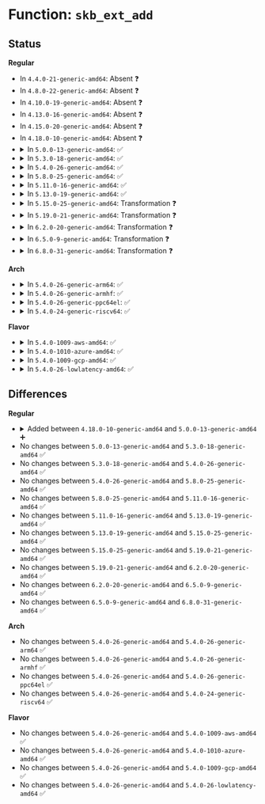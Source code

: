 # Function: <code>skb_ext_add</code>

## Status
<b>Regular</b>
<ul>
<li>
In <code>4.4.0-21-generic-amd64</code>: Absent ❓
</li>
<li>
In <code>4.8.0-22-generic-amd64</code>: Absent ❓
</li>
<li>
In <code>4.10.0-19-generic-amd64</code>: Absent ❓
</li>
<li>
In <code>4.13.0-16-generic-amd64</code>: Absent ❓
</li>
<li>
In <code>4.15.0-20-generic-amd64</code>: Absent ❓
</li>
<li>
In <code>4.18.0-10-generic-amd64</code>: Absent ❓
</li>
<li>
<details>
<summary>In <code>5.0.0-13-generic-amd64</code>: ✅</summary>

```c
void * skb_ext_add(struct sk_buff * skb, enum skb_ext_id id)
```

```json
{
  "name": "skb_ext_add",
  "collision_type": "Unique Global",
  "inline_type": "No",
  "funcs": [
    {
      "addr": 18446744071587877312,
      "name": "skb_ext_add",
      "external": true,
      "loc": "net/core/skbuff.c:5656",
      "file": "net/core/skbuff.c",
      "inline": "seen, unknown",
      "caller_inline": [],
      "caller_func": [
        "net/xfrm/xfrm_input.c:secpath_set",
        "net/xfrm/xfrm_input.c:secpath_set"
      ]
    }
  ],
  "symbols": [
    {
      "addr": 18446744071587877312,
      "name": "skb_ext_add",
      "section": ".text",
      "bind": "STB_GLOBAL",
      "size": 366
    }
  ]
}
```
</details>
</li>
<li>
<details>
<summary>In <code>5.3.0-18-generic-amd64</code>: ✅</summary>

```c
void * skb_ext_add(struct sk_buff * skb, enum skb_ext_id id)
```

```json
{
  "name": "skb_ext_add",
  "collision_type": "Unique Global",
  "inline_type": "No",
  "funcs": [
    {
      "addr": 18446744071588182592,
      "name": "skb_ext_add",
      "external": true,
      "loc": "net/core/skbuff.c:6016",
      "file": "net/core/skbuff.c",
      "inline": "seen, unknown",
      "caller_inline": [],
      "caller_func": [
        "net/xfrm/xfrm_input.c:secpath_set",
        "net/xfrm/xfrm_input.c:secpath_set"
      ]
    }
  ],
  "symbols": [
    {
      "addr": 18446744071588182592,
      "name": "skb_ext_add",
      "section": ".text",
      "bind": "STB_GLOBAL",
      "size": 367
    }
  ]
}
```
</details>
</li>
<li>
<details>
<summary>In <code>5.4.0-26-generic-amd64</code>: ✅</summary>

```c
void * skb_ext_add(struct sk_buff * skb, enum skb_ext_id id)
```

```json
{
  "name": "skb_ext_add",
  "collision_type": "Unique Global",
  "inline_type": "No",
  "funcs": [
    {
      "addr": 18446744071588388624,
      "name": "skb_ext_add",
      "external": true,
      "loc": "net/core/skbuff.c:6033",
      "file": "net/core/skbuff.c",
      "inline": "seen, unknown",
      "caller_inline": [],
      "caller_func": [
        "net/sched/cls_api.c:tcf_classify",
        "net/xfrm/xfrm_input.c:secpath_set",
        "net/xfrm/xfrm_input.c:secpath_set"
      ]
    }
  ],
  "symbols": [
    {
      "addr": 18446744071588388624,
      "name": "skb_ext_add",
      "section": ".text",
      "bind": "STB_GLOBAL",
      "size": 374
    }
  ]
}
```
</details>
</li>
<li>
<details>
<summary>In <code>5.8.0-25-generic-amd64</code>: ✅</summary>

```c
void * skb_ext_add(struct sk_buff * skb, enum skb_ext_id id)
```

```json
{
  "name": "skb_ext_add",
  "collision_type": "Unique Global",
  "inline_type": "No",
  "funcs": [
    {
      "addr": 18446744071589282496,
      "name": "skb_ext_add",
      "external": true,
      "loc": "net/core/skbuff.c:6176",
      "file": "net/core/skbuff.c",
      "inline": "seen, unknown",
      "caller_inline": [],
      "caller_func": [
        "net/sched/cls_api.c:tcf_classify_ingress",
        "net/xfrm/xfrm_input.c:secpath_set",
        "net/xfrm/xfrm_input.c:secpath_set",
        "net/mptcp/options.c:mptcp_incoming_options"
      ]
    }
  ],
  "symbols": [
    {
      "addr": 18446744071589282496,
      "name": "skb_ext_add",
      "section": ".text",
      "bind": "STB_GLOBAL",
      "size": 449
    }
  ]
}
```
</details>
</li>
<li>
<details>
<summary>In <code>5.11.0-16-generic-amd64</code>: ✅</summary>

```c
void * skb_ext_add(struct sk_buff * skb, enum skb_ext_id id)
```

```json
{
  "name": "skb_ext_add",
  "collision_type": "Unique Global",
  "inline_type": "No",
  "funcs": [
    {
      "addr": 18446744071589282528,
      "name": "skb_ext_add",
      "external": true,
      "loc": "net/core/skbuff.c:6313",
      "file": "net/core/skbuff.c",
      "inline": "seen, unknown",
      "caller_inline": [],
      "caller_func": [
        "net/sched/cls_api.c:tcf_classify_ingress",
        "net/xfrm/xfrm_input.c:secpath_set",
        "net/xfrm/xfrm_input.c:secpath_set",
        "net/mptcp/options.c:mptcp_incoming_options"
      ]
    }
  ],
  "symbols": [
    {
      "addr": 18446744071589282528,
      "name": "skb_ext_add",
      "section": ".text",
      "bind": "STB_GLOBAL",
      "size": 449
    }
  ]
}
```
</details>
</li>
<li>
<details>
<summary>In <code>5.13.0-19-generic-amd64</code>: ✅</summary>

```c
void * skb_ext_add(struct sk_buff * skb, enum skb_ext_id id)
```

```json
{
  "name": "skb_ext_add",
  "collision_type": "Unique Global",
  "inline_type": "No",
  "funcs": [
    {
      "addr": 18446744071589176480,
      "name": "skb_ext_add",
      "external": true,
      "loc": "net/core/skbuff.c:6401",
      "file": "net/core/skbuff.c",
      "inline": "seen, unknown",
      "caller_inline": [],
      "caller_func": [
        "net/sched/cls_api.c:tcf_classify_ingress",
        "net/xfrm/xfrm_input.c:secpath_set",
        "net/xfrm/xfrm_input.c:secpath_set",
        "net/mptcp/subflow.c:subflow_add_reset_reason",
        "net/mptcp/options.c:mptcp_incoming_options"
      ]
    }
  ],
  "symbols": [
    {
      "addr": 18446744071589176480,
      "name": "skb_ext_add",
      "section": ".text",
      "bind": "STB_GLOBAL",
      "size": 444
    }
  ]
}
```
</details>
</li>
<li>
<details>
<summary>In <code>5.15.0-25-generic-amd64</code>: Transformation ❓</summary>

```c
void * skb_ext_add(struct sk_buff * skb, enum skb_ext_id id)
```

```json
{
  "name": "skb_ext_add",
  "collision_type": "Unique Global",
  "inline_type": "No",
  "funcs": [
    {
      "addr": 0,
      "name": "skb_ext_add",
      "external": true,
      "loc": "net/core/skbuff.c:6476",
      "file": "net/core/skbuff.c",
      "inline": "seen, unknown",
      "caller_inline": [],
      "caller_func": [
        "net/sched/cls_api.c:tcf_classify",
        "net/xfrm/xfrm_input.c:secpath_set",
        "net/xfrm/xfrm_input.c:secpath_set",
        "net/mptcp/subflow.c:subflow_add_reset_reason",
        "net/mptcp/options.c:mptcp_incoming_options"
      ]
    }
  ],
  "symbols": [
    {
      "addr": 18446744071592694827,
      "name": "skb_ext_add.cold",
      "section": ".text",
      "bind": "STB_LOCAL",
      "size": 25
    },
    {
      "addr": 18446744071589897392,
      "name": "skb_ext_add",
      "section": ".text",
      "bind": "STB_GLOBAL",
      "size": 663
    }
  ]
}
```
</details>
</li>
<li>
<details>
<summary>In <code>5.19.0-21-generic-amd64</code>: Transformation ❓</summary>

```c
void * skb_ext_add(struct sk_buff * skb, enum skb_ext_id id)
```

```json
{
  "name": "skb_ext_add",
  "collision_type": "Unique Global",
  "inline_type": "No",
  "funcs": [
    {
      "addr": 0,
      "name": "skb_ext_add",
      "external": true,
      "loc": "net/core/skbuff.c:6389",
      "file": "net/core/skbuff.c",
      "inline": "seen, unknown",
      "caller_inline": [],
      "caller_func": [
        "net/sched/cls_api.c:tcf_classify",
        "net/xfrm/xfrm_input.c:secpath_set",
        "net/xfrm/xfrm_input.c:secpath_set",
        "net/mptcp/subflow.c:subflow_add_reset_reason",
        "net/mptcp/options.c:mptcp_incoming_options"
      ]
    }
  ],
  "symbols": [
    {
      "addr": 18446744071594580295,
      "name": "skb_ext_add.cold",
      "section": ".text",
      "bind": "STB_LOCAL",
      "size": 25
    },
    {
      "addr": 18446744071591426320,
      "name": "skb_ext_add",
      "section": ".text",
      "bind": "STB_GLOBAL",
      "size": 678
    }
  ]
}
```
</details>
</li>
<li>
<details>
<summary>In <code>6.2.0-20-generic-amd64</code>: Transformation ❓</summary>

```c
void * skb_ext_add(struct sk_buff * skb, enum skb_ext_id id)
```

```json
{
  "name": "skb_ext_add",
  "collision_type": "Unique Global",
  "inline_type": "No",
  "funcs": [
    {
      "addr": 0,
      "name": "skb_ext_add",
      "external": true,
      "loc": "net/core/skbuff.c:6590",
      "file": "net/core/skbuff.c",
      "inline": "seen, unknown",
      "caller_inline": [],
      "caller_func": [
        "net/sched/cls_api.c:tcf_classify",
        "net/xfrm/xfrm_input.c:secpath_set",
        "net/xfrm/xfrm_input.c:secpath_set",
        "net/mptcp/subflow.c:subflow_add_reset_reason",
        "net/mptcp/options.c:mptcp_incoming_options"
      ]
    }
  ],
  "symbols": [
    {
      "addr": 18446744071596322175,
      "name": "skb_ext_add.cold",
      "section": ".text",
      "bind": "STB_LOCAL",
      "size": 33
    },
    {
      "addr": 18446744071593192896,
      "name": "skb_ext_add",
      "section": ".text",
      "bind": "STB_GLOBAL",
      "size": 364
    }
  ]
}
```
</details>
</li>
<li>
<details>
<summary>In <code>6.5.0-9-generic-amd64</code>: Transformation ❓</summary>

```c
void * skb_ext_add(struct sk_buff * skb, enum skb_ext_id id)
```

```json
{
  "name": "skb_ext_add",
  "collision_type": "Unique Global",
  "inline_type": "No",
  "funcs": [
    {
      "addr": 0,
      "name": "skb_ext_add",
      "external": true,
      "loc": "net/core/skbuff.c:6635",
      "file": "net/core/skbuff.c",
      "inline": "seen, unknown",
      "caller_inline": [],
      "caller_func": [
        "net/sched/cls_api.c:tcf_classify",
        "net/xfrm/xfrm_input.c:secpath_set",
        "net/xfrm/xfrm_input.c:secpath_set",
        "net/mptcp/subflow.c:subflow_add_reset_reason",
        "net/mptcp/options.c:mptcp_incoming_options"
      ]
    }
  ],
  "symbols": [
    {
      "addr": 18446744071596852097,
      "name": "skb_ext_add.cold",
      "section": ".text",
      "bind": "STB_LOCAL",
      "size": 33
    },
    {
      "addr": 18446744071593652144,
      "name": "skb_ext_add",
      "section": ".text",
      "bind": "STB_GLOBAL",
      "size": 364
    }
  ]
}
```
</details>
</li>
<li>
<details>
<summary>In <code>6.8.0-31-generic-amd64</code>: Transformation ❓</summary>

```c
void * skb_ext_add(struct sk_buff * skb, enum skb_ext_id id)
```

```json
{
  "name": "skb_ext_add",
  "collision_type": "Unique Global",
  "inline_type": "No",
  "funcs": [
    {
      "addr": 0,
      "name": "skb_ext_add",
      "external": true,
      "loc": "net/core/skbuff.c:6782",
      "file": "net/core/skbuff.c",
      "inline": "seen, unknown",
      "caller_inline": [],
      "caller_func": [
        "net/sched/cls_api.c:tcf_classify",
        "net/xfrm/xfrm_input.c:secpath_set",
        "net/xfrm/xfrm_input.c:secpath_set",
        "net/mptcp/subflow.c:subflow_add_reset_reason",
        "net/mptcp/options.c:mptcp_incoming_options"
      ]
    }
  ],
  "symbols": [
    {
      "addr": 18446744071597776983,
      "name": "skb_ext_add.cold",
      "section": ".text",
      "bind": "STB_LOCAL",
      "size": 33
    },
    {
      "addr": 18446744071594427920,
      "name": "skb_ext_add",
      "section": ".text",
      "bind": "STB_GLOBAL",
      "size": 364
    }
  ]
}
```
</details>
</li>
</ul>
<b>Arch</b>
<ul>
<li>
<details>
<summary>In <code>5.4.0-26-generic-arm64</code>: ✅</summary>

```c
void * skb_ext_add(struct sk_buff * skb, enum skb_ext_id id)
```

```json
{
  "name": "skb_ext_add",
  "collision_type": "Unique Global",
  "inline_type": "No",
  "funcs": [
    {
      "addr": 18446603336501896776,
      "name": "skb_ext_add",
      "external": true,
      "loc": "net/core/skbuff.c:6033",
      "file": "net/core/skbuff.c",
      "inline": "seen, unknown",
      "caller_inline": [],
      "caller_func": [
        "net/sched/cls_api.c:tcf_classify",
        "net/xfrm/xfrm_input.c:secpath_set",
        "net/xfrm/xfrm_input.c:secpath_set"
      ]
    }
  ],
  "symbols": [
    {
      "addr": 18446603336501896776,
      "name": "skb_ext_add",
      "section": ".text",
      "bind": "STB_GLOBAL",
      "size": 400
    }
  ]
}
```
</details>
</li>
<li>
<details>
<summary>In <code>5.4.0-26-generic-armhf</code>: ✅</summary>

```c
void * skb_ext_add(struct sk_buff * skb, enum skb_ext_id id)
```

```json
{
  "name": "skb_ext_add",
  "collision_type": "Unique Global",
  "inline_type": "No",
  "funcs": [
    {
      "addr": 3234662584,
      "name": "skb_ext_add",
      "external": true,
      "loc": "net/core/skbuff.c:6033",
      "file": "net/core/skbuff.c",
      "inline": "seen, unknown",
      "caller_inline": [],
      "caller_func": [
        "net/sched/cls_api.c:tcf_classify",
        "net/xfrm/xfrm_input.c:secpath_set",
        "net/xfrm/xfrm_input.c:secpath_set"
      ]
    }
  ],
  "symbols": [
    {
      "addr": 3234662584,
      "name": "skb_ext_add",
      "section": ".text",
      "bind": "STB_GLOBAL",
      "size": 352
    }
  ]
}
```
</details>
</li>
<li>
<details>
<summary>In <code>5.4.0-26-generic-ppc64el</code>: ✅</summary>

```c
void * skb_ext_add(struct sk_buff * skb, enum skb_ext_id id)
```

```json
{
  "name": "skb_ext_add",
  "collision_type": "Unique Global",
  "inline_type": "No",
  "funcs": [
    {
      "addr": 13835058055295312320,
      "name": "skb_ext_add",
      "external": true,
      "loc": "net/core/skbuff.c:6033",
      "file": "net/core/skbuff.c",
      "inline": "seen, unknown",
      "caller_inline": [],
      "caller_func": [
        "net/sched/cls_api.c:tcf_classify",
        "net/xfrm/xfrm_input.c:secpath_set",
        "net/xfrm/xfrm_input.c:secpath_set"
      ]
    }
  ],
  "symbols": [
    {
      "addr": 13835058055295312320,
      "name": "skb_ext_add",
      "section": ".text",
      "bind": "STB_GLOBAL",
      "size": 544
    }
  ]
}
```
</details>
</li>
<li>
<details>
<summary>In <code>5.4.0-24-generic-riscv64</code>: ✅</summary>

```c
void * skb_ext_add(struct sk_buff * skb, enum skb_ext_id id)
```

```json
{
  "name": "skb_ext_add",
  "collision_type": "Unique Global",
  "inline_type": "No",
  "funcs": [
    {
      "addr": 18446743936278218132,
      "name": "skb_ext_add",
      "external": true,
      "loc": "net/core/skbuff.c:6033",
      "file": "net/core/skbuff.c",
      "inline": "seen, unknown",
      "caller_inline": [],
      "caller_func": [
        "net/sched/cls_api.c:tcf_classify",
        "net/xfrm/xfrm_input.c:secpath_set",
        "net/xfrm/xfrm_input.c:secpath_set"
      ]
    }
  ],
  "symbols": [
    {
      "addr": 18446743936278218132,
      "name": "skb_ext_add",
      "section": ".text",
      "bind": "STB_GLOBAL",
      "size": 362
    }
  ]
}
```
</details>
</li>
</ul>
<b>Flavor</b>
<ul>
<li>
<details>
<summary>In <code>5.4.0-1009-aws-amd64</code>: ✅</summary>

```c
void * skb_ext_add(struct sk_buff * skb, enum skb_ext_id id)
```

```json
{
  "name": "skb_ext_add",
  "collision_type": "Unique Global",
  "inline_type": "No",
  "funcs": [
    {
      "addr": 18446744071587995408,
      "name": "skb_ext_add",
      "external": true,
      "loc": "net/core/skbuff.c:6033",
      "file": "net/core/skbuff.c",
      "inline": "seen, unknown",
      "caller_inline": [],
      "caller_func": [
        "net/sched/cls_api.c:tcf_classify",
        "net/xfrm/xfrm_input.c:secpath_set",
        "net/xfrm/xfrm_input.c:secpath_set"
      ]
    }
  ],
  "symbols": [
    {
      "addr": 18446744071587995408,
      "name": "skb_ext_add",
      "section": ".text",
      "bind": "STB_GLOBAL",
      "size": 374
    }
  ]
}
```
</details>
</li>
<li>
<details>
<summary>In <code>5.4.0-1010-azure-amd64</code>: ✅</summary>

```c
void * skb_ext_add(struct sk_buff * skb, enum skb_ext_id id)
```

```json
{
  "name": "skb_ext_add",
  "collision_type": "Unique Global",
  "inline_type": "No",
  "funcs": [
    {
      "addr": 18446744071587708512,
      "name": "skb_ext_add",
      "external": true,
      "loc": "net/core/skbuff.c:6033",
      "file": "net/core/skbuff.c",
      "inline": "seen, unknown",
      "caller_inline": [],
      "caller_func": [
        "net/sched/cls_api.c:tcf_classify",
        "net/xfrm/xfrm_input.c:secpath_set",
        "net/xfrm/xfrm_input.c:secpath_set"
      ]
    }
  ],
  "symbols": [
    {
      "addr": 18446744071587708512,
      "name": "skb_ext_add",
      "section": ".text",
      "bind": "STB_GLOBAL",
      "size": 374
    }
  ]
}
```
</details>
</li>
<li>
<details>
<summary>In <code>5.4.0-1009-gcp-amd64</code>: ✅</summary>

```c
void * skb_ext_add(struct sk_buff * skb, enum skb_ext_id id)
```

```json
{
  "name": "skb_ext_add",
  "collision_type": "Unique Global",
  "inline_type": "No",
  "funcs": [
    {
      "addr": 18446744071588327184,
      "name": "skb_ext_add",
      "external": true,
      "loc": "net/core/skbuff.c:6033",
      "file": "net/core/skbuff.c",
      "inline": "seen, unknown",
      "caller_inline": [],
      "caller_func": [
        "net/sched/cls_api.c:tcf_classify",
        "net/xfrm/xfrm_input.c:secpath_set",
        "net/xfrm/xfrm_input.c:secpath_set"
      ]
    }
  ],
  "symbols": [
    {
      "addr": 18446744071588327184,
      "name": "skb_ext_add",
      "section": ".text",
      "bind": "STB_GLOBAL",
      "size": 374
    }
  ]
}
```
</details>
</li>
<li>
<details>
<summary>In <code>5.4.0-26-lowlatency-amd64</code>: ✅</summary>

```c
void * skb_ext_add(struct sk_buff * skb, enum skb_ext_id id)
```

```json
{
  "name": "skb_ext_add",
  "collision_type": "Unique Global",
  "inline_type": "No",
  "funcs": [
    {
      "addr": 18446744071588462608,
      "name": "skb_ext_add",
      "external": true,
      "loc": "net/core/skbuff.c:6033",
      "file": "net/core/skbuff.c",
      "inline": "seen, unknown",
      "caller_inline": [],
      "caller_func": [
        "net/sched/cls_api.c:tcf_classify",
        "net/xfrm/xfrm_input.c:secpath_set",
        "net/xfrm/xfrm_input.c:secpath_set"
      ]
    }
  ],
  "symbols": [
    {
      "addr": 18446744071588462608,
      "name": "skb_ext_add",
      "section": ".text",
      "bind": "STB_GLOBAL",
      "size": 374
    }
  ]
}
```
</details>
</li>
</ul>

## Differences
<b>Regular</b>
<ul>
<li>
<details>
<summary>Added between <code>4.18.0-10-generic-amd64</code> and <code>5.0.0-13-generic-amd64</code> ➕</summary>

```c
void * skb_ext_add(struct sk_buff * skb, enum skb_ext_id id)
```
</details>
</li>
<li>
No changes between <code>5.0.0-13-generic-amd64</code> and <code>5.3.0-18-generic-amd64</code> ✅
</li>
<li>
No changes between <code>5.3.0-18-generic-amd64</code> and <code>5.4.0-26-generic-amd64</code> ✅
</li>
<li>
No changes between <code>5.4.0-26-generic-amd64</code> and <code>5.8.0-25-generic-amd64</code> ✅
</li>
<li>
No changes between <code>5.8.0-25-generic-amd64</code> and <code>5.11.0-16-generic-amd64</code> ✅
</li>
<li>
No changes between <code>5.11.0-16-generic-amd64</code> and <code>5.13.0-19-generic-amd64</code> ✅
</li>
<li>
No changes between <code>5.13.0-19-generic-amd64</code> and <code>5.15.0-25-generic-amd64</code> ✅
</li>
<li>
No changes between <code>5.15.0-25-generic-amd64</code> and <code>5.19.0-21-generic-amd64</code> ✅
</li>
<li>
No changes between <code>5.19.0-21-generic-amd64</code> and <code>6.2.0-20-generic-amd64</code> ✅
</li>
<li>
No changes between <code>6.2.0-20-generic-amd64</code> and <code>6.5.0-9-generic-amd64</code> ✅
</li>
<li>
No changes between <code>6.5.0-9-generic-amd64</code> and <code>6.8.0-31-generic-amd64</code> ✅
</li>
</ul>
<b>Arch</b>
<ul>
<li>
No changes between <code>5.4.0-26-generic-amd64</code> and <code>5.4.0-26-generic-arm64</code> ✅
</li>
<li>
No changes between <code>5.4.0-26-generic-amd64</code> and <code>5.4.0-26-generic-armhf</code> ✅
</li>
<li>
No changes between <code>5.4.0-26-generic-amd64</code> and <code>5.4.0-26-generic-ppc64el</code> ✅
</li>
<li>
No changes between <code>5.4.0-26-generic-amd64</code> and <code>5.4.0-24-generic-riscv64</code> ✅
</li>
</ul>
<b>Flavor</b>
<ul>
<li>
No changes between <code>5.4.0-26-generic-amd64</code> and <code>5.4.0-1009-aws-amd64</code> ✅
</li>
<li>
No changes between <code>5.4.0-26-generic-amd64</code> and <code>5.4.0-1010-azure-amd64</code> ✅
</li>
<li>
No changes between <code>5.4.0-26-generic-amd64</code> and <code>5.4.0-1009-gcp-amd64</code> ✅
</li>
<li>
No changes between <code>5.4.0-26-generic-amd64</code> and <code>5.4.0-26-lowlatency-amd64</code> ✅
</li>
</ul>

